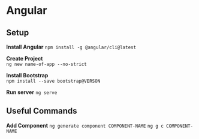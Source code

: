 # Angular

## Setup
**Install Angular**
`npm install -g @angular/cli@latest`

**Create Project**  
`ng new name-of-app --no-strict`

**Install Bootstrap**  
`npm install --save bootstrap@VERSON`

**Run server** 
`ng serve`

## Useful Commands
**Add Component**
`ng generate component COMPONENT-NAME`
`ng g c COMPONENT-NAME`